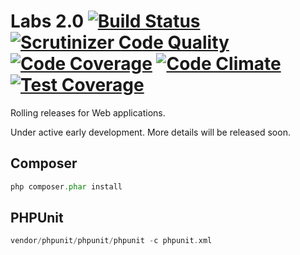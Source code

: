 # Labs 2.0 [![Build Status](https://travis-ci.org/clearbooks/labs.svg?branch=master)](https://travis-ci.org/clearbooks/labs) [![Scrutinizer Code Quality](https://scrutinizer-ci.com/g/clearbooks/labs/badges/quality-score.png?b=master)](https://scrutinizer-ci.com/g/clearbooks/labs/?branch=master) [![Code Coverage](https://scrutinizer-ci.com/g/clearbooks/labs/badges/coverage.png?b=master)](https://scrutinizer-ci.com/g/clearbooks/labs/?branch=master) [![Code Climate](https://codeclimate.com/github/clearbooks/labs/badges/gpa.svg)](https://codeclimate.com/github/clearbooks/labs) [![Test Coverage](https://codeclimate.com/github/clearbooks/labs/badges/coverage.svg)](https://codeclimate.com/github/clearbooks/labs/coverage)

Rolling releases for Web applications.

Under active early development. More details will be released soon.


## Composer

```php
php composer.phar install
```

## PHPUnit

```php
vendor/phpunit/phpunit/phpunit -c phpunit.xml
```
